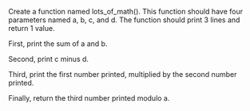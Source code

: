 Create a function named lots_of_math(). This function should have four parameters named a, b, c, and d. The function should print 3 lines and return 1 value.

First, print the sum of a and b.

Second, print c minus d.

Third, print the first number printed, multiplied by the second number printed.

Finally, return the third number printed modulo a.